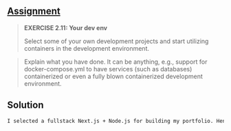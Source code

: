 ## [Assignment](https://courses.mooc.fi/org/uh-cs/courses/devops-with-docker/chapter-3/volumes-in-action#86174c31-e0ac-44c5-b03f-338267034c4e)

> **EXERCISE 2.11: Your dev env**
>
> Select some of your own development projects and start utilizing containers in the development environment.

> Explain what you have done. It can be anything, e.g., support for docker-compose.yml to have services (such as databases) containerized or even a fully blown containerized development environment.

## Solution

```bash
I selected a fullstack Next.js + Node.js for building my portfolio. Hence, I added a docker-compose.yml file to fully containerize the frontend, backend, database (PostgreSQL), and Redis cache. I also included NGINX as a reverse proxy. Only port 80 is exposed to the host. This made the dev environment easy to start and replicate using docker-compose up, with no manual setup needed outside the containers.
```
